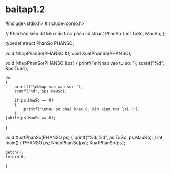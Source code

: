 # baitap1.2
#include<stdio.h>
#include<conio.h>

// Khai báo kiểu dữ liệu cấu trúc phân số
struct PhanSo
{
	int TuSo, MauSo;
};

typedef struct PhanSo PHANSO;

void NhapPhanSo(PHANSO &);
void XuatPhanSo(PHANSO);

void NhapPhanSo(PHANSO &ps)
{
	printf("\nNhap vao tu so: ");
	scanf("%d", &ps.TuSo);

	do
	{
		printf("\nNhap vao mau so: ");
		scanf("%d", &ps.MauSo);

		if(ps.MauSo == 0)
		{
			printf("\nMau so phai khac 0. Xin kiem tra lai !");
		}
	}while(ps.MauSo == 0);
}

void XuatPhanSo(PHANSO ps)
{
	printf("%d/%d", ps.TuSo, ps.MauSo);
}
int main()
{
	PHANSO ps;
	NhapPhanSo(ps);
	XuatPhanSo(ps);

	

	getch();
	return 0;
}
